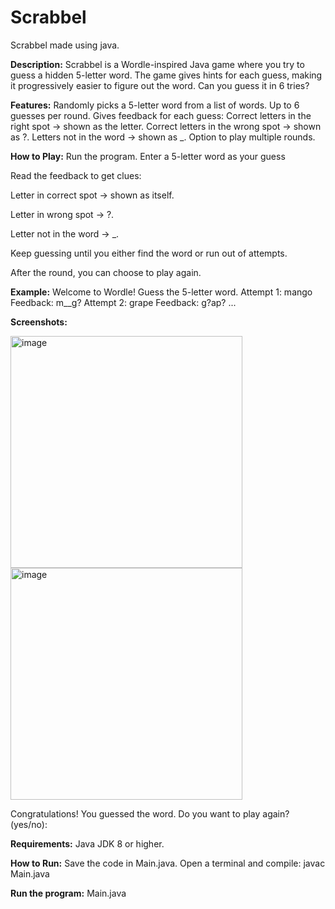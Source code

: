 # Scrabbel
Scrabbel made using java.

**Description:**
Scrabbel is a Wordle-inspired Java game where you try to guess a hidden 5-letter word. The game gives hints for each guess, making it progressively easier to figure out the word. Can you guess it in 6 tries?

**Features:**
Randomly picks a 5-letter word from a list of words.
Up to 6 guesses per round.
Gives feedback for each guess:
Correct letters in the right spot → shown as the letter.
Correct letters in the wrong spot → shown as ?.
Letters not in the word → shown as _.
Option to play multiple rounds.

**How to Play:**
Run the program.
Enter a 5-letter word as your guess

Read the feedback to get clues:

Letter in correct spot → shown as itself.

Letter in wrong spot → ?.

Letter not in the word → _.

Keep guessing until you either find the word or run out of attempts.

After the round, you can choose to play again.

**Example:**
Welcome to Wordle! Guess the 5-letter word.
Attempt 1: mango
Feedback: m__g?
Attempt 2: grape
Feedback: g?ap?
...

**Screenshots:**


<img width="371" height="371" alt="image" src="https://github.com/user-attachments/assets/40b579da-3716-41c8-927f-5f41a078073e" />
<img width="371" height="371" alt="image" src="https://github.com/user-attachments/assets/dbe78324-6baa-4122-802d-0027ae50aa49" />



Congratulations! You guessed the word.
Do you want to play again? (yes/no):

**Requirements:**
Java JDK 8 or higher.

**How to Run:**
Save the code in Main.java.
Open a terminal and compile:
javac Main.java


**Run the program:**
Main.java
